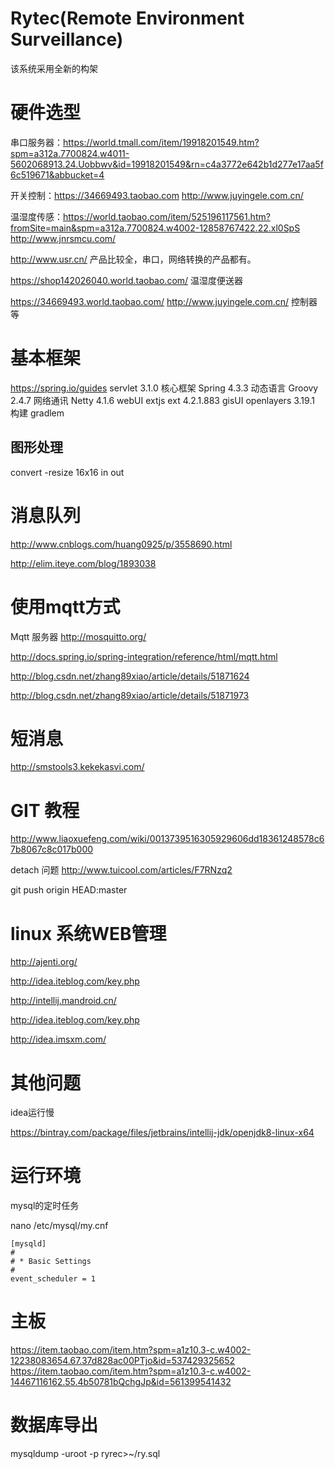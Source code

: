 # Rytec(Remote Environment Surveillance)

该系统采用全新的构架

# 硬件选型

串口服务器：https://world.tmall.com/item/19918201549.htm?spm=a312a.7700824.w4011-5602068913.24.Uobbwv&id=19918201549&rn=c4a3772e642b1d277e17aa5f6c519671&abbucket=4

开关控制：https://34669493.taobao.com    http://www.juyingele.com.cn/

温湿度传感：https://world.taobao.com/item/525196117561.htm?fromSite=main&spm=a312a.7700824.w4002-12858767422.22.xl0SpS
http://www.jnrsmcu.com/

http://www.usr.cn/
产品比较全，串口，网络转换的产品都有。

https://shop142026040.world.taobao.com/
温湿度便送器

https://34669493.world.taobao.com/
http://www.juyingele.com.cn/
控制器等

# 基本框架
https://spring.io/guides
servlet    3.1.0
核心框架    Spring 4.3.3
动态语言    Groovy 2.4.7
网络通讯    Netty 4.1.6
webUI      extjs ext 4.2.1.883
gisUI      openlayers 3.19.1
构建       gradlem

## 图形处理

convert -resize 16x16 in out

# 消息队列
http://www.cnblogs.com/huang0925/p/3558690.html

http://elim.iteye.com/blog/1893038

# 使用mqtt方式

Mqtt 服务器 http://mosquitto.org/

http://docs.spring.io/spring-integration/reference/html/mqtt.html

http://blog.csdn.net/zhang89xiao/article/details/51871624

http://blog.csdn.net/zhang89xiao/article/details/51871973

# 短消息
http://smstools3.kekekasvi.com/

# GIT 教程

http://www.liaoxuefeng.com/wiki/0013739516305929606dd18361248578c67b8067c8c017b000

detach 问题 http://www.tuicool.com/articles/F7RNzq2

git push origin HEAD:master

# linux 系统WEB管理

http://ajenti.org/

http://idea.iteblog.com/key.php

http://intellij.mandroid.cn/ 

http://idea.iteblog.com/key.php

http://idea.imsxm.com/

# 其他问题

idea运行慢

https://bintray.com/package/files/jetbrains/intellij-jdk/openjdk8-linux-x64



# 运行环境

mysql的定时任务

nano /etc/mysql/my.cnf

```
[mysqld]
#
# * Basic Settings
#
event_scheduler = 1

```


# 主板
https://item.taobao.com/item.htm?spm=a1z10.3-c.w4002-12238083654.67.37d828ac00PTjo&id=537429325652
https://item.taobao.com/item.htm?spm=a1z10.3-c.w4002-14467116162.55.4b50781bQchgJp&id=561399541432





# 数据库导出

mysqldump -uroot -p  ryrec>~/ry.sql